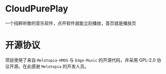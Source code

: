 # CloudPurePlay

一个纯粹听歌的音乐软件，点开软件就能立刻播放，首页就是播放页

# 开源协议

项目使用了来自 `Melotopia-HMOS` 与 `Edge-Music` 的开源代码，并采用 GPL-2.0 协议开源。在此感谢 `Melotopia` 的开发人员。